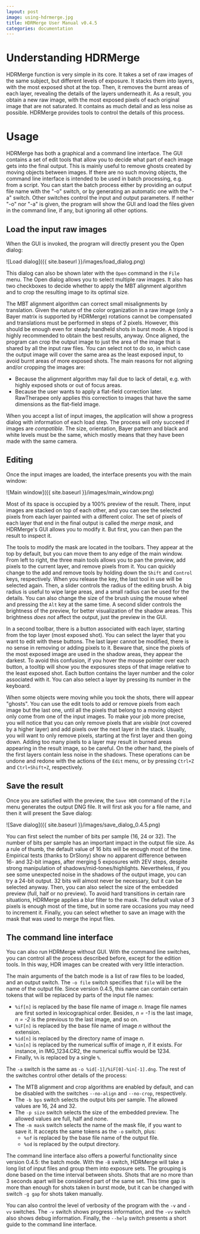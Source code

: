 ```yaml
---
layout: post
image: using-hdrmerge.jpg
title: HDRMerge User Manual v0.4.5
categories: documentation
---
```

# Understanding HDRMerge

HDRMerge function is very simple in its core.
It takes a set of raw images of the same subject, but different levels of exposure.
It stacks them into layers, with the most exposed shot at the top.
Then, it removes the burnt areas of each layer, revealing the details of the layers underneath it.
As a result, you obtain a new raw image, with the most exposed pixels of each original image that are not saturated.
It contains as much detail and as less noise as possible.
HDRMerge provides tools to control the details of this process.

# Usage

HDRMerge has both a graphical and a command line interface.
The GUI contains a set of edit tools that allow you to decide what part of each image gets into the final output.
This is mainly useful to remove ghosts created by moving objects between images.
If there are no such moving objects, the command line interface is intended to be used in batch processing, e.g. from a script.
You can start the batch process either by providing an output file name with the "-o" switch, or by generating an automatic one with the "-a" switch.
Other switches control the input and output parameters.
If neither "-o" nor "-a" is given, the program will show the GUI and load the files given in the command line, if any, but ignoring all other options.

## Load the input raw images

When the GUI is invoked, the program will directly present you the Open dialog:

![Load dialog]({{ site.baseurl }}/images/load_dialog.png)

This dialog can also be shown later with the `Open` command in the `File` menu.
The Open dialog allows you to select multiple raw images.
It also has two checkboxes to decide whether to apply the MBT alignment algorithm and to crop the resulting image to its optimal size.

The MBT alignment algorithm can correct small misalignments by translation.
Given the nature of the color organization in a raw image (only a Bayer matrix is supported by HDRMerge) rotations cannot be compensated and translations must be performed in steps of 2 pixels.
However, this should be enough even for steady handheld shots in burst mode.
A tripod is highly recommended to obtain the best results, anyway.
Once aligned, the program can crop the output image to just the area of the image that is shared by all the input raw files.
You can select not to do so, in which case the output image will cover the same area as the least exposed input, to avoid burnt areas of more exposed shots.
The main reasons for not aligning and/or cropping the images are:

* Because the alignment algorithm may fail due to lack of detail, e.g. with highly exposed shots or out of focus areas.
* Because the user wants to apply a flat-field correction later. RawTherapee only applies this correction to images that have the same dimensions as the flat-field image.

When you accept a list of input images, the application will show a progress dialog with information of each load step.
The process will only succeed if images are _compatible_.
The size, orientation, Bayer pattern and black and white levels must be the same, which mostly means that they have been made with the same camera.

## Editing

Once the input images are loaded, the interface presents you with the main window:

![Main window]({{ site.baseurl }}/images/main_window.png)

Most of its space is occupied by a 100% preview of the result.
There, input images are stacked on top of each other, and you can see the selected pixels from each layer painted with a different color.
The set of pixels of each layer that end in the final output is called the _merge mask_, and HDRMerge's GUI allows you to modify it.
But first, you can then pan the result to inspect it.

The tools to modify the mask are located in the toolbars.
They appear at the top by default, but you can move them to any edge of the main window.
From left to right, the three main tools allows you to pan the preview, add pixels to the current layer, and remove pixels from it.
You can quickly change to the add and remove tools by holding down the `Shift` and `Control` keys, respectively.
When you release the key, the last tool in use will be selected again.
Then, a slider controls the radius of the editing brush.
A big radius is useful to wipe large areas, and a small radius can be used for the details.
You can also change the size of the brush using the mouse wheel and pressing the `Alt` key at the same time.
A second slider controls the brightness of the preview, for better visualization of the shadow areas.
This brightness _does not_ affect the output, just the preview in the GUI.

In a second toolbar, there is a button associated with each layer, starting from the top layer (most exposed shot).
You can select the layer that you want to edit with these buttons.
The last layer cannot be modified, there is no sense in removing or adding pixels to it.
Beware that, since the pixels of the most exposed image are used in the shadow areas, they appear the darkest.
To avoid this confusion, if you hover the mouse pointer over each button, a tooltip will show you the exposures steps of that image relative to the least exposed shot.
Each button contains the layer number and the color associated with it.
You can also select a layer by pressing its number in the keyboard.

When some objects were moving while you took the shots, there will appear "ghosts".
You can use the edit tools to add or remove pixels from each image but the last one, until all the pixels that belong to a moving object only come from one of the input images.
To make your job more precise, you will notice that you can only remove pixels that are _visible_ (not covered by a higher layer) and add pixels over the next layer in the stack.
Usually, you will want to only remove pixels, starting at the first layer and then going down.
Adding too many pixels to a layer may result in burned areas appearing in the result image, so be careful.
On the other hand, the pixels of the first layers contain less noise in the shadows.
These operations can be undone and redone with the actions of the `Edit` menu, or by pressing `Ctrl+Z` and `Ctrl+Shift+Z`, respectively.

## Save the result

Once you are satisfied with the preview, the `Save HDR` command of the `File` menu generates the output DNG file.
It will first ask you for a file name, and then it will present the Save dialog:

![Save dialog]({{ site.baseurl }}/images/save_dialog_0.4.5.png)

You can first select the number of bits per sample (16, 24 or 32).
The number of bits per sample has an important impact in the output file size.
As a rule of thumb, the default value of 16 bits will be enough most of the time.
Empirical tests (thanks to DrSlony) show no apparent difference between 16- and 32-bit images, after merging 5 exposures with 2EV steps, despite strong manipulation of shadows/mid-tones/highlights.
Nevertheless, if you see some unexpected noise in the shadows of the output image, you can try a 24-bit output.
32 bits will almost never be necessary, but it can be selected anyway.
Then, you can also select the size of the embedded preview (full, half or no preview).
To avoid hard transitions in certain rare situations, HDRMerge applies a blur filter to the mask.
The default value of 3 pixels is enough most of the time, but in some rare occasions you may need to increment it.
Finally, you can select whether to save an image with the mask that was used to merge the input files.

## The command line interface

You can also run HDRMerge without GUI.
With the command line switches, you can control all the process described before, except for the edition tools.
In this way, HDR images can be created with very little interaction.

The main arguments of the batch mode is a list of raw files to be loaded, and an output switch.
The `-o file` switch specifies that `file` will be the name of the output file.
Since version 0.4.5, this name can contain certain tokens that will be replaced by parts of the input file names:

* `%if[n]` is replaced by the base file name of image _n_. Image file names are first sorted in lexicographical order. Besides, _n = -1_ is the last image, _n = -2_ is the previous to the last image, and so on.
* `%iF[n]` is replaced by the base file name of image _n_ without the extension.
* `%id[n]` is replaced by the directory name of image _n_.
* `%in[n]` is replaced by the numerical suffix of image _n_, if it exists. For instance, in IMG_1234.CR2, the numerical suffix would be 1234.
* Finally, `%%` is replaced by a single `%`.

The `-a` switch is the same as `-o %id[-1]/%iF[0]-%in[-1].dng`.
The rest of the switches control other details of the process:

* The MTB alignment and crop algorithms are enabled by default, and can be disabled with the switches `--no-align` and `--no-crop`, respectively.
* The `-b bps` switch selects the output bits per sample. The allowed values are 16, 24 and 32.
* The `-p size` switch selects the size of the embedded preview. The allowed values are full, half and none.
* The `-m mask` switch selects the name of the mask file, if you want to save it. It accepts the same tokens as the `-o` switch, plus:
  * `%of` is replaced by the base file name of the output file.
  * `%od` is replaced by the output directory.

The command line interface also offers a powerful functionality since version 0.4.5: the batch mode.
With the `-B` switch, HDRMerge will take a long list of input files and group them into exposure sets.
The grouping is done based on the time interval between shots.
Shots that are no more than 3 seconds apart will be considered part of the same set.
This time gap is more than enough for shots taken in burst mode, but it can be changed with switch `-g gap` for shots taken manually.

You can also control the level of verbosity of the program with the `-v` and `-vv` switches.
The `-v` switch shows progress information, and the `-vv` switch also shows debug information.
Finally, the `--help` switch presents a short guide to the command line interface.
